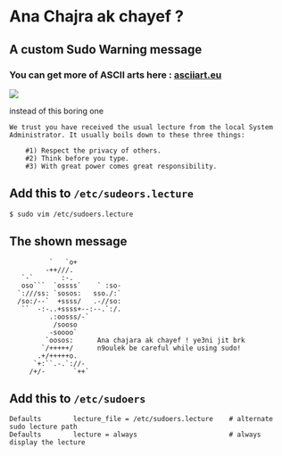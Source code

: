 # Ana Chajra ak chayef ?
## A custom Sudo Warning message

### You can get more of ASCII arts here : [asciiart.eu](https://asciiart.eu)

![](https://i.imgur.com/kW1UHVp.jpg)

instead of this boring one

```
We trust you have received the usual lecture from the local System
Administrator. It usually boils down to these three things:

    #1) Respect the privacy of others.
    #2) Think before you type.
    #3) With great power comes great responsibility.
```
## Add this to `/etc/sudeors.lecture`
```
$ sudo vim /etc/sudoers.lecture
```
## The shown message
```
          `   `o+             
         -++///.              
   `-`       :-.              
   oso```  `ossss`    ` :so-  
  `:///ss: `sosos:   sso./:`  
  /so:/--`  +ssss/   .-//so:  
   ``  -:-..+ssss+--:--.`:/.  
          .:oosss/-`          
           /sooso             
          -soooo`             
         `oosos:      Ana chajara ak chayef ! ye3ni jit brk
        `/+++++/      n9oulek be careful while using sudo!
       .+/+++++o.             
      `+:``.-.`://-           
     /+/-       `++` 
```

## Add this to `/etc/sudoers`
```
Defaults        lecture_file = /etc/sudoers.lecture    # alternate sudo lecture path
Defaults        lecture = always                       # always display the lecture
```


